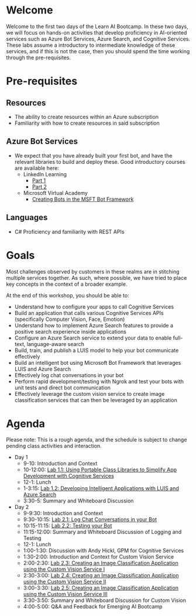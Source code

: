 # Welcome

Welcome to the first two days of the Learn AI Bootcamp. In these two days, we will focus on hands-on activities that develop proficiency in AI-oriented services such as Azure Bot Services, Azure Search, and Cognitive Services. These labs assume a introductory to intermediate knowledge of these services, and if this is not the case, then you should spend the time working through the pre-requisites.

# Pre-requisites

## Resources

- The ability to create resources within an Azure subscription
- Familiarity with how to create resources in said subscription

## Azure Bot Services

- We expect that you have already built your first bot, and have the relevant libraries to build and deploy these. Good introductory courses are available here:
  - LinkedIn Learning
    - [Part 1](https://www.linkedin.com/learning/creating-bots-with-the-microsoft-bot-framework-part-1)
    - [Part 2](https://www.linkedin.com/learning/creating-bots-with-the-microsoft-bot-framework-part-2)
  - Microsoft Virtual Academy
    - [Creating Bots in the MSFT Bot Framework](https://mva.microsoft.com/en-us/training-courses/creating-bots-in-the-microsoft-bot-framework-using-c-17590#!)

## Languages

- C# Proficiency and familiarity with REST APIs

# Goals

Most challenges observed by customers in these realms are in stitching multiple services together. As such, where possible, we have tried to place key concepts in the context of a broader example. 

At the end of this workshop, you should be able to:

- Understand how to configure your apps to call Cognitive Services
- Build an application that calls various Cognitive Services APIs (specifically Computer Vision, Face, Emotion)
- Understand how to implement Azure Search features to provide a positive search experience inside applications
- Configure an Azure Search service to extend your data to enable full-text, language-aware search
- Build, train, and publish a LUIS model to help your bot communicate effectively
- Build an intelligent bot using Microsoft Bot Framework that leverages LUIS and Azure Search
- Effectively log chat conversations in your bot
- Perform rapid development/testing with Ngrok and test your bots with unit tests and direct bot communication
- Effectively leverage the custom vision service to create image classification services that can then be leveraged by an application


# Agenda

Please note: This is a rough agenda, and the schedule is subject to change pending class activities and interaction.

- Day 1
  - 9-10: Introduction and Context 
  - 10-12:00: [Lab 1.1: Using Portable Class Libraries to Simplify App Development with Cognitive Services](https://aka.ms/LearnAI-EmergingAIDevBootcamp-01-1)
  - 12-1: Lunch
  - 1-3:15: [Lab 1.2: Developing Intelligent Applications with LUIS and Azure Search](https://aka.ms/LearnAI-EmergingAIDevBootcamp-01-2)
  - 3:30-5: Summary and Whiteboard Discussion 
- Day 2 
  - 9-9:30: Introduction and Context
  - 9:30-10:15: [Lab 2.1: Log Chat Conversations in your Bot](https://aka.ms/LearnAI-EmergingAIDevBootcamp-02-1)
  - 10:15-11:15: [Lab 2.2: Testing your Bot](https://aka.ms/LearnAI-EmergingAIDevBootcamp-02-2)
  - 11:15-12:00: Summary and Whiteboard Discussion of Logging and Testing
  - 12-1: Lunch
  - 1:00-1:30: Discussion with Andy Hickl, GPM for Cognitive Services
  - 1:30-2:00: Introduction and Context for Custom Vision Service
  - 2:00-2:30: [Lab 2.3: Creating an Image Classification Application using the Custom Vision Service I](https://aka.ms/LearnAI-EmergingAIDevBootcamp-02-3)
  - 2:30-3:00: [Lab 2.4: Creating an Image Classification Application using the Custom Vision Service II](https://aka.ms/LearnAI-EmergingAIDevBootcamp-02-4)
  - 3:00-3:30: [Lab 2.5: Creating an Image Classification Application using the Custom Vision Service III](https://aka.ms/LearnAI-EmergingAIDevBootcamp-02-5)
  - 3:30-3:50: Summary and Whiteboard Discussion for Custom Vision
  - 4:00-5:00: Q&A and Feedback for Emerging AI Bootcamp

